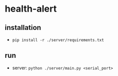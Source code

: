 # health-alert

## installation
* `pip install -r ./server/requirements.txt`

## run
* server: `python ./server/main.py <serial_port>`

